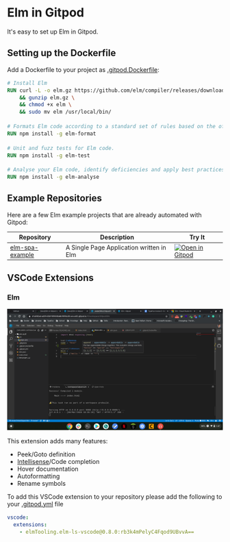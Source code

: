 # Elm in Gitpod

It's easy to set up Elm in Gitpod.

## Setting up the Dockerfile

Add a Dockerfile to your project as [.gitpod.Dockerfile](https://www.gitpod.io/docs/config-docker/):

```Dockerfile
# Install Elm
RUN curl -L -o elm.gz https://github.com/elm/compiler/releases/download/0.19.1/binary-for-linux-64-bit.gz \
    && gunzip elm.gz \
    && chmod +x elm \
    && sudo mv elm /usr/local/bin/

# Formats Elm code according to a standard set of rules based on the official Elm Style Guide
RUN npm install -g elm-format

# Unit and fuzz tests for Elm code.
RUN npm install -g elm-test

# Analyse your Elm code, identify deficiencies and apply best practices.
RUN npm install -g elm-analyse
```


## Example Repositories

Here are a few Elm example projects that are already automated with Gitpod:

<div class="table-container">

| Repository | Description | Try It |
|------------|--------------|--------|
|[elm-spa-example](https://github.com/svenefftinge/elm-spa-example) | A Single Page Application written in Elm | [![Open in Gitpod](https://gitpod.io/button/open-in-gitpod.svg)](https://gitpod.io/#https://github.com/svenefftinge/elm-spa-example) 

</div>

## VSCode Extensions

### Elm

![Demo of the Elm extension](../images/ElmExtensionDemo.png)

This extension adds many features:

- Peek/Goto definition
- [Intellisense](https://code.visualstudio.com/docs/editor/intellisense)/Code completion
- Hover documentation
- Autoformatting
- Rename symbols

To add this VSCode extension to your repository please add the following to your [.gitpod.yml](https://www.gitpod.io/docs/config-gitpod-file/) file

```yaml
vscode:
  extensions:
    - elmTooling.elm-ls-vscode@0.8.0:rb3k4mPelyC4Fqod9UBvvA==
```

